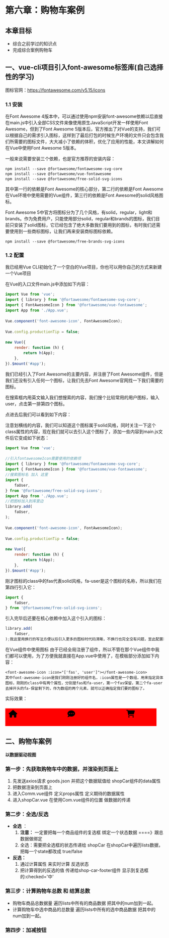 # 第六章：购物车案例

## 本章目标

- 综合之前学过的知识点
- 完成综合案例购物车

## 一、vue-cli项目引入font-awesome标签库(自己选择性的学习)

图标官网：https://fontawesome.com/v5.15/icons  

### 1.1 安装  

在Font Awesome 4版本中，可以通过使用npm安装font-awesome依赖以后直接在main.js中引入全部CSS文件来像使用原生JavaScript开发一样使用Font Awesome，但到了Font Awesome 5版本后，官方推出了对Vue的支持，我们可以根据自己的需求引入图标，这样到了最后打包的时候生产环境的文件只会包含我们所需要的图标文件，大大减小了依赖的体积，优化了应用的性能，本文讲解如何在Vue中使用Font Awesome 5版本。

一般来说需要安装三个依赖，也是官方推荐的安装内容：

```
npm install --save @fortawesome/fontawesome-svg-core
npm install --save @fortawesome/vue-fontawesome
npm install --save @fortawesome/free-solid-svg-icons
```

其中第一行的依赖是Font Awesome的核心部分，第二行的依赖是Font Awesome在Vue环境中使用需要的Vue组件，第三行的依赖是Font Awesome的solid风格图标。

Font Awesome 5中官方将图标分为了几个风格，有solid，regular，light和brands。作为免费用户，只能使用部分solid，regular和brands的图标，我们目前只安装了solid图标，它已经包含了绝大多数我们要用到的图标，有时我们还需要使用到一些商标图标，让我们再来安装商标图标依赖。

```
npm install --save @fortawesome/free-brands-svg-icons
```



### 1.2 配置

我已经用Vue CLI初始化了一个空白的Vue项目，你也可以用你自己的方式来新建一个Vue项目

在Vue的入口文件main.js中添加如下内容：

```js
import Vue from 'vue';
import { library } from '@fortawesome/fontawesome-svg-core';
import { FontAwesomeIcon } from '@fortawesome/vue-fontawesome';
import App from './App.vue';

Vue.component('font-awesome-icon', FontAwesomeIcon);

Vue.config.productionTip = false;

new Vue({
    render: function (h) {
        return h(App);
    },
}).$mount('#app');
```

我们已经引入了Font Awesome的主要内容，并注册了Font Awesome组件，但是我们还没有引入任何一个图标，让我们先去Font Awesome官网找一下我们需要的图标。


在搜索框内用英文输入我们想搜索的内容，我们搜个比较常用的用户图标，输入user，点击第一排第四个图标。

点进去后我们可以看到如下内容：

注意划横线的内容，我们可以知道这个图标属于solid风格，同时关注一下这个class属性的内容，现在我们就可以去引入这个图标了，添加一些内容到main.js文件后它变成如下状态：

```js
import Vue from 'vue';

//引入fontawesomeIcon需要使用的依赖项
import { library } from '@fortawesome/fontawesome-svg-core';
import { FontAwesomeIcon } from '@fortawesome/vue-fontawesome';
//搜索图标名 加入 这里
import { 
    faUser,
} from '@fortawesome/free-solid-svg-icons';
import App from './App.vue';
//把图标加入到库里边
library.add(
    faUser,
);

Vue.component('font-awesome-icon', FontAwesomeIcon);

Vue.config.productionTip = false;

new Vue({
    render: function (h) {
        return h(App);
    },
}).$mount('#app');
```

刚才图标的class中的fas代表solid风格，fa-user是这个图标的名称，所以我们在第四行引入它：

```js
import { 
    faUser,
} from '@fortawesome/free-solid-svg-icons';
```

引入完毕后还要在核心依赖中加入这个引入的图标：

```js
library.add(
    faUser,
);我这里用换行的写法方便以后引入更多的图标时代码清晰，不换行也完全没有问题，至此配置已经完毕，我们可以在Vue组件中使用它了。
```

在Vue组件中使用图标
由于已经全局注册了组件，所以不管在那个Vue组件中我们都可以使用，为了方便我就直接在App.vue中使用了，在模板部分添加如下内容：

```
<font-awesome-icon :icon="['fas', 'user']"></font-awesome-icon>
其中font-awesome-icon是我们刚刚注册好的组件名，:icon属性是一个数组，用来指定具体图标，刚刚的class中有两个属性，分别是fas和fa-user，第一个fas保留，第二个fa-user去掉开头的fa-保留剩下的，作为数组的两个元素，就可以正确指定我们要的图标了。
```

实际效果：

![image-20220208154057608](assets/image-20220208154057608.png)

## 二、购物车案例

**以数据驱动视图** 

### 第一步：先获取购物车中的数据，并渲染到页面上

1. 先发送axios请求  goods.json 并把这个数据赋值给 shopCar组件的data属性
2. 把数据渲染到页面上
3. 进入Comm.vue组件  定义props属性 定义期待的数据属性
4. 进入shopCar.vue 在使用Com.vue组件的位置  做数据的传递

### 第二步：全选/反选 

- **全选** ：
  1. **注意：** 一定要把每一个商品组件的复选框 绑定一个状态数据 ====》跟总数据做绑定
  2. 全选：需要把全选框的状态传递给 shopCar 在shopCar中遍历lists数据，把每一个state都改成 true/false
- **反选：** 
  1. 通过计算属性 来实时计算 反选状态
  2. 把计算得到的反选的值  传递给shop-car-footer组件  显示到复选框的:checked='中'

### 第三步：计算购物车总数   和  结算总数

- 购物车商品总数据量  遍历lists中所有的商品数据  把其中的num加到一起。
- 计算购物车中选中商品的总数量 遍历lists中所有的选中商品数据  把其中的num加到一起。

### 第四步：加减按钮




